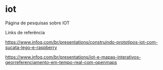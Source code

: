 # iot
Página de pesquisas sobre IOT

Links de referência


https://www.infoq.com/br/presentations/construindo-prototipos-iot-com-sucata-lego-e-raspberry

https://www.infoq.com/br/presentations/iot-e-mapas-interativos-georreferenciamento-em-tempo-real-com-openmaps
